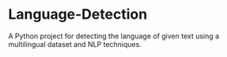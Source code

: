 # Language-Detection
A Python project for detecting the language of given text using a multilingual dataset and NLP techniques.
